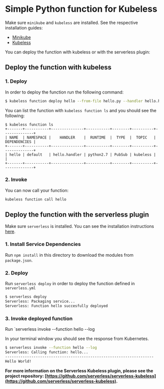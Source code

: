 # Simple Python function for Kubeless

Make sure `minikube` and `kubeless` are installed. See the respective installation guides:
* [Minikube](https://github.com/kubernetes/minikube#installation)
* [Kubeless](https://github.com/kubeless/kubeless/blob/master/README.md#usage)

You can deploy the function with kubeless or with the serverless plugin:

## Deploy the function with kubeless

### 1. Deploy
In order to deploy the function run the following command:

```bash
$ kubeless function deploy hello --from-file hello.py --handler hello.handler --runtime python2.7 --trigger-http
```

You can list the function with `kubeless function ls` and you should see the following:

```
$ kubeless function ls
+-------+-----------+---------------+-----------+--------+----------+--------------+
| NAME  | NAMESPACE |    HANDLER    |  RUNTIME  |  TYPE  |  TOPIC   | DEPENDENCIES |
+-------+-----------+---------------+-----------+--------+----------+--------------+
| hello | default   | hello.handler | python2.7 | PubSub | kubeless |              |
+-------+-----------+---------------+-----------+--------+----------+--------------+
```

### 2. Invoke
You can now call your function:

```bash
kubeless function call hello
```

## Deploy the function with the serverless plugin

Make sure `serverless` is installed. You can see the installation instructions [here](https://github.com/serverless/serverless#quick-start).

### 1. Install Service Dependencies
Run `npm install` in this directory to download the modules from `package.json`.

### 2. Deploy
Run `serverless deploy` in order to deploy the function defined in `serverless.yml`

```bash
$ serverless deploy
Serverless: Packaging service...
Serverless: Function hello succesfully deployed
```

### 3. Invoke deployed function
Run `serverless invoke --function hello --log

In your terminal window you should see the response from Kubernetes.

```bash
$ serverless invoke --function hello --log
Serverless: Calling function: hello...
--------------------------------------------------------------------
Hello World!
```

**For more information on the Serverless Kubeless plugin, please see the project repository: [https://github.com/serverless/serverless-kubeless](https://github.com/serverless/serverless-kubeless).**
